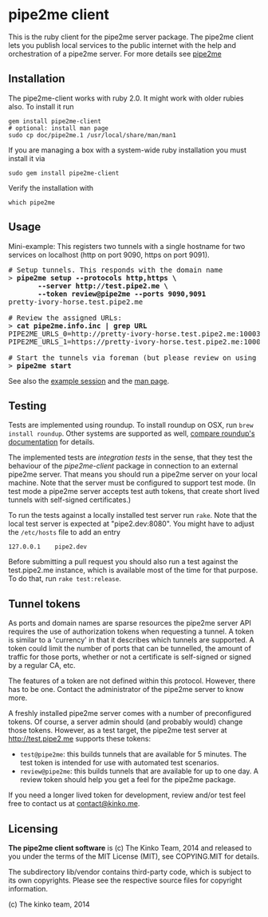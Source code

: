 # pipe2me client

This is the ruby client for the pipe2me server package.
The pipe2me client lets you publish local services to the public internet
with the help and orchestration of a pipe2me server. For more details
see [pipe2me](https://github.com/kinkome/pipe2me)

## Installation

The pipe2me-client works with ruby 2.0. It might work with older rubies also.
To install it run

    gem install pipe2me-client
    # optional: install man page
    sudo cp doc/pipe2me.1 /usr/local/share/man/man1

If you are managing a box with a system-wide ruby installation you must install
it via

    sudo gem install pipe2me-client

Verify the installation with

    which pipe2me

## Usage

Mini-example: This registers two tunnels with a single hostname for
two services on localhost (http on port 9090, https on port 9091).

<pre>
# Setup tunnels. This responds with the domain name
&gt; <b>pipe2me setup --protocols http,https \
       --server http://test.pipe2.me \
       --token review@pipe2me --ports 9090,9091</b>
pretty-ivory-horse.test.pipe2.me

# Review the assigned URLs:
&gt; <b>cat pipe2me.info.inc | grep URL</b>
PIPE2ME_URLS_0=http://pretty-ivory-horse.test.pipe2.me:10003
PIPE2ME_URLS_1=https://pretty-ivory-horse.test.pipe2.me:10004

# Start the tunnels via foreman (but please review on using foreman)
&gt; <b>pipe2me start</b>
</pre>

See also the [example session](http://test.pipe2.me/example_session.html)
and the [man page](http://test.pipe2.me/pipe2me.1.html).

## Testing

Tests are implemented using roundup.
To install roundup on OSX, run `brew install roundup`. Other systems are
supported as well, [compare roundup's documentation](https://github.com/bmizerany/roundup/blob/master/INSTALLING#files)
for details.

The implemented tests are *integration tests* in the sense, that they test the
behaviour of the *pipe2me-client* package in connection to an external pipe2me
server. That means you should run a pipe2me server on your local machine. Note
that the server must be configured to support test mode. (In test mode a pipe2me
server accepts test auth tokens, that create short lived tunnels
with self-signed certificates.)

To run the tests against a locally installed test server run `rake`. Note that
the local test server is expected at "pipe2.dev:8080". You might have to adjust
the `/etc/hosts` file to add an entry

    127.0.0.1    pipe2.dev

Before submitting a pull request you should also run a test against the
test.pipe2.me instance, which is available most of the time for that purpose.
To do that, run `rake test:release`.

## Tunnel tokens

As ports and domain names are sparse resources the pipe2me server API
requires the use of authorization tokens when requesting a tunnel. A
token is similar to a 'currency' in that it describes which tunnels are
supported. A token could limit the number of ports that can be tunnelled,
the amount of traffic for those ports, whether or not a certificate is
self-signed or signed by a regular CA, etc.


The features of a token are not defined within this protocol. However,
there has to be one. Contact the administrator of the pipe2me server
to know more.

A freshly installed pipe2me server comes with a number of preconfigured tokens.
Of course, a server admin should (and probably would) change those tokens.
However, as a test target, the pipe2me test server at http://test.pipe2.me
supports these tokens:

- `test@pipe2me`: this builds tunnels that are available for 5 minutes.
  The test token is intended for use with automated test scenarios.
- `review@pipe2me`: this builds tunnels that are available for up to
  one day. A review token should help you get a feel for the pipe2me
  package.

If you need a longer lived token for development, review and/or test
feel free to contact us at contact@kinko.me.

## Licensing

**The pipe2me client software** is (c) The Kinko Team, 2014 and released to you
under the terms of the MIT License (MIT), see COPYING.MIT for details.

The subdirectory lib/vendor contains third-party code, which is subject to its own copyrights.
Please see the respective source files for copyright information.

(c) The kinko team, 2014
